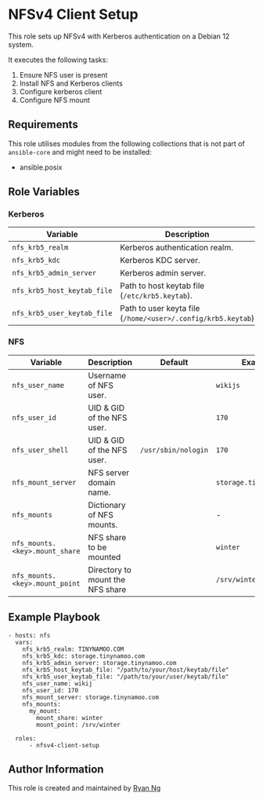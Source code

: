 <!-- @format -->

# NFSv4 Client Setup

This role sets up NFSv4 with Kerberos authentication on a Debian 12 system.

It executes the following tasks:

1. Ensure NFS user is present
1. Install NFS and Kerberos clients
1. Configure kerberos client
1. Configure NFS mount

## Requirements

This role utilises modules from the following collections that is not part of `ansible-core` and might need to be installed:

- ansible.posix

## Role Variables

### Kerberos

| Variable                    | Description                                                  | Default | Example                 |
| --------------------------- | ------------------------------------------------------------ | ------- | ----------------------- |
| `nfs_krb5_realm`            | Kerberos authentication realm.                               |         | `TINYNAMOO.COM`         |
| `nfs_krb5_kdc`              | Kerberos KDC server.                                         |         | `storage.tinynamoo.com` |
| `nfs_krb5_admin_server`     | Kerberos admin server.                                       |         | `storage.tinynamoo.com` |
| `nfs_krb5_host_keytab_file` | Path to host keytab file (`/etc/krb5.keytab`).               |         |                         |
| `nfs_krb5_user_keytab_file` | Path to user keyta file (`/home/<user>/.config/krb5.keytab`) |         |                         |

### NFS

| Variable                       | Description                      | Default             | Example                 |
| ------------------------------ | -------------------------------- | ------------------- | ----------------------- |
| `nfs_user_name`                | Username of NFS user.            |                     | `wikijs`                |
| `nfs_user_id`                  | UID & GID of the NFS user.       |                     | `170`                   |
| `nfs_user_shell`               | UID & GID of the NFS user.       | `/usr/sbin/nologin` | `170`                   |
| `nfs_mount_server`             | NFS server domain name.          |                     | `storage.tinynamoo.com` |
| `nfs_mounts`                   | Dictionary of NFS mounts.        |                     | -                       |
| `nfs_mounts.<key>.mount_share` | NFS share to be mounted          |                     | `winter`                |
| `nfs_mounts.<key>.mount_point` | Directory to mount the NFS share |                     | `/srv/winter`           |

## Example Playbook

```
- hosts: nfs
  vars:
    nfs_krb5_realm: TINYNAMOO.COM
    nfs_krb5_kdc: storage.tinynamoo.com
    nfs_krb5_admin_server: storage.tinynamoo.com
    nfs_krb5_host_keytab_file: "/path/to/your/host/keytab/file"
    nfs_krb5_user_keytab_file: "/path/to/your/user/keytab/file"
    nfs_user_name: wikij
    nfs_user_id: 170
    nfs_mount_server: storage.tinynamoo.com
    nfs_mounts:
      my_mount:
        mount_share: winter
        mount_point: /srv/winter

  roles:
      - nfsv4-client-setup
```

## Author Information

This role is created and maintained by [Ryan Ng](https://www.github.com/RyanNgWH)
